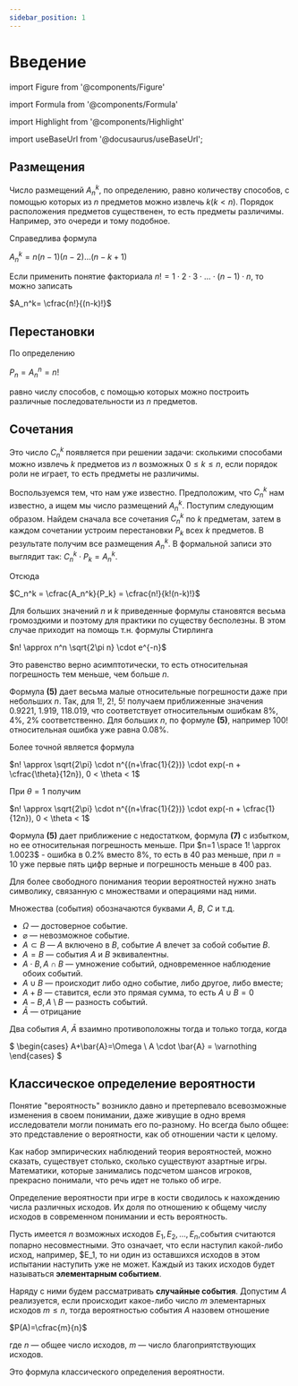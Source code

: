 ```yaml
---
sidebar_position: 1
---
```


# Введение

import Figure from '@components/Figure'

import Formula from '@components/Formula'

import Highlight from '@components/Highlight'

import useBaseUrl from '@docusaurus/useBaseUrl';

## Размещения

Число размещений $A_n^k$, по определению, равно количеству способов, с помощью которых из $n$ предметов можно извлечь
$k (k < n)$. Порядок расположения предметов существенен, то есть предметы различимы. Например, это очереди и тому
подобное.

Справедлива формула

<Formula description="(1)">

$A_n^k=n(n-1)(n-2) \ldots (n-k+1)$

</Formula>

Если применить понятие факториала $n!=1 \cdot 2 \cdot 3 \cdot \ldots \cdot (n-1) \cdot n$, то можно записать

<Formula description="(2)">

$A_n^k= \cfrac{n!}{(n-k)!}$

</Formula>

## Перестановки

По определению

<Formula description="(3)">

$P_n=A_n^n=n!$

</Formula>

равно числу способов, с помощью которых можно построить различные последовательности из $n$ предметов.

## Сочетания

Это число $C_n^k$ появляется при решении задачи: сколькими способами можно извлечь $k$ предметов из $n$ возможных
$0 \le k \le n$, если порядок роли не играет, то есть предметы не различимы.

Воспользуемся тем, что нам уже известно. Предположим, что $C_n^k$ нам известно, а ищем мы число размещений $A_n^k$.
Поступим следующим образом. Найдем сначала все сочетания $C_n^k$ по $k$ предметам, затем в каждом сочетании устроим
перестановки $P_k$ всех $k$ предметов. В результате получим все размещения $A_n^k$. В формальной записи это выглядит
так: $C_n^k \cdot P_k = A_n^k$.

Отсюда

<Formula description="(4)">

$C_n^k = \cfrac{A_n^k}{P_k} = \cfrac{n!}{k!(n-k)!}$

</Formula>

Для больших значений $n$ и $k$ приведенные формулы становятся весьма громоздкими и поэтому для практики по существу
бесполезны. В этом случае приходит на помощь т.н. формулы Стирлинга

<Formula description="(5)">

$n! \approx n^n \sqrt{2\pi n} \cdot e^{-n}$

</Formula>

Это равенство верно асимптотически, то есть относительная погрешность тем меньше, чем больше $n$.

Формула **(5)** дает весьма малые относительные погрешности даже при небольших $n$. Так, для $1!$, $2!$, $5!$ получаем
приближенные значения $0.9221$, $1.919$, $118.019$, что соответствует относительным ошибкам $8\%$, $4\%$, $2\%$
соответственно. Для больших $n$, по формуле **(5)**, например $100!$ относительная ошибка уже равна $0.08\%$.

Более точной является формула

<Formula description="(6)">

$n! \approx \sqrt{2\pi} \cdot n^{(n+\frac{1}{2})} \cdot exp(-n + \cfrac{\theta}{12n}), 0 < \theta < 1$

</Formula>

При $\theta = 1$ получим

<Formula description="(7)">

$n! \approx \sqrt{2\pi} \cdot n^{(n+\frac{1}{2})} \cdot exp(-n + \cfrac{1}{12n}), 0 < \theta < 1$

</Formula>

Формула **(5)** дает приближение с недостатком, формула **(7)** с избытком, но ее относительная погрешность меньше. При
$n=1 \space 1! \approx 1.0023$ - ошибка в $0.2\%$ вместо $8\%$, то есть в 40 раз меньше, при $n=10$ уже первые пять цифр
верные и погрешность меньше в $400$ раз.

Для более свободного понимания теории вероятностей нужно знать символику, связанную с множествами и операциями над ними.

Множества (события) обозначаются буквами $A$, $B$, $C$ и т.д.

- $\Omega$ &mdash; достоверное событие.
- $\varnothing$ &mdash; невозможное событие.
- $A \subset B$ &mdash; $A$ включено в $B$, событие $A$ влечет за собой событие $B$.
- $A=B$ &mdash; события $A$ и $B$ эквивалентны.
- $A \cdot B, A \cap B$ &mdash; умножение событий, одновременное наблюдение обоих событий.
- $A \cup B$ &mdash; происходит либо одно событие, либо другое, либо вместе;
- $A+B$ &mdash; ставится, если это прямая сумма, то есть $A \cup B = 0$
- $A-B, A \setminus B$ &mdash; разность событий.
- $\bar{A}$ &mdash; отрицание

Два события $A$, $\bar{A}$ взаимно противоположны тогда и только тогда, когда

<Formula description="">

$
\begin{cases}
   A+\bar{A}=\Omega \\
   A \cdot \bar{A} = \varnothing
\end{cases}
$

</Formula>

## Классическое определение вероятности

Понятие "вероятность" возникло давно и претерпевало всевозможные изменения в своем понимании, даже живущие в одно время
исследователи могли понимать его по-разному. Но всегда было общее: это представление о вероятности, как об отношении
части к целому.

Как набор эмпирических наблюдений теория вероятностей, можно сказать, существует столько, сколько существуют азартные
игры. Математики, которые занимались подсчетом шансов игроков, прекрасно понимали, что речь идет не только об игре.

Определение вероятности при игре в кости сводилось к нахождению числа различных исходов. Их доля по отношению к общему
числу исходов в современном понимании и есть вероятность.

Пусть имеется $n$ возможных исходов $E_1,E_2, \ldots, E_n$,события считаются попарно несовместными. Это означает, что
если наступил какой-либо исход, например, $E_1, то ни один из оставшихся исходов в этом испытании наступить уже не
может. Каждый из таких исходов будет называться **элементарным событием**.

Наряду с ними будем рассматривать **случайные события**. Допустим $A$ реализуется, если происходит какое-либо число $m$
элементарных исходов $m \le n$, тогда вероятностью события $A$ назовем отношение

<Formula description="">

$P(A)=\cfrac{m}{n}$

</Formula>

где $n$ &mdash; общее число исходов, $m$ &mdash; число благоприятствующих исходов.

Это формула классического определения вероятности.
